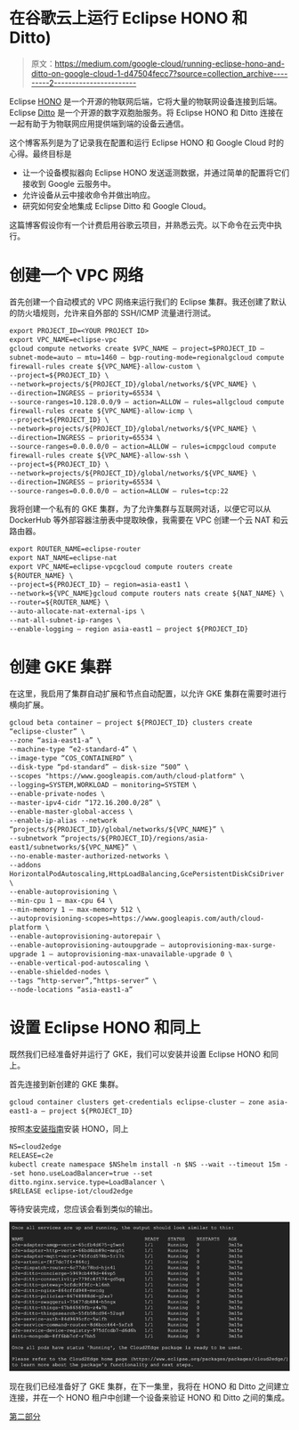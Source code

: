 # 在谷歌云上运行 Eclipse HONO 和 Ditto)

> 原文：<https://medium.com/google-cloud/running-eclipse-hono-and-ditto-on-google-cloud-1-d47504fecc7?source=collection_archive---------2----------------------->

Eclipse [HONO](https://www.eclipse.org/hono/) 是一个开源的物联网后端，它将大量的物联网设备连接到后端。Eclipse [Ditto](https://www.eclipse.org/ditto/) 是一个开源的数字双胞胎服务。将 Eclipse HONO 和 Ditto 连接在一起有助于为物联网应用提供端到端的设备云通信。

这个博客系列是为了记录我在配置和运行 Eclipse HONO 和 Google Cloud 时的心得。最终目标是

*   让一个设备模拟器向 Eclipse HONO 发送遥测数据，并通过简单的配置将它们接收到 Google 云服务中。
*   允许设备从云中接收命令并做出响应。
*   研究如何安全地集成 Eclipse Ditto 和 Google Cloud。

这篇博客假设你有一个计费启用谷歌云项目，并熟悉云壳。以下命令在云壳中执行。

# 创建一个 VPC 网络

首先创建一个自动模式的 VPC 网络来运行我们的 Eclipse 集群。我还创建了默认的防火墙规则，允许来自外部的 SSH/ICMP 流量进行测试。

```
export PROJECT_ID=<YOUR PROJECT ID>
export VPC_NAME=eclipse-vpc
gcloud compute networks create $VPC_NAME — project=$PROJECT_ID — subnet-mode=auto — mtu=1460 — bgp-routing-mode=regionalgcloud compute firewall-rules create ${VPC_NAME}-allow-custom \
--project=${PROJECT_ID} \
--network=projects/${PROJECT_ID}/global/networks/${VPC_NAME} \
--direction=INGRESS — priority=65534 \
--source-ranges=10.128.0.0/9 — action=ALLOW — rules=allgcloud compute firewall-rules create ${VPC_NAME}-allow-icmp \
--project=${PROJECT_ID} \
--network=projects/${PROJECT_ID}/global/networks/${VPC_NAME} \
--direction=INGRESS — priority=65534 \
--source-ranges=0.0.0.0/0 — action=ALLOW — rules=icmpgcloud compute firewall-rules create ${VPC_NAME}-allow-ssh \
--project=${PROJECT_ID} \
--network=projects/${PROJECT_ID}/global/networks/${VPC_NAME} \
--direction=INGRESS — priority=65534 \
--source-ranges=0.0.0.0/0 — action=ALLOW — rules=tcp:22
```

我将创建一个私有的 GKE 集群，为了允许集群与互联网对话，以便它可以从 DockerHub 等外部容器注册表中提取映像，我需要在 VPC 创建一个云 NAT 和云路由器。

```
export ROUTER_NAME=eclipse-router
export NAT_NAME=eclipse-nat
export VPC_NAME=eclipse-vpcgcloud compute routers create ${ROUTER_NAME} \
--project=${PROJECT_ID} — region=asia-east1 \
--network=${VPC_NAME}gcloud compute routers nats create ${NAT_NAME} \
--router=${ROUTER_NAME} \
--auto-allocate-nat-external-ips \
--nat-all-subnet-ip-ranges \
--enable-logging — region asia-east1 — project ${PROJECT_ID}
```

# 创建 GKE 集群

在这里，我启用了集群自动扩展和节点自动配置，以允许 GKE 集群在需要时进行横向扩展。

```
gcloud beta container — project ${PROJECT_ID} clusters create “eclipse-cluster” \
--zone “asia-east1-a” \
--machine-type “e2-standard-4” \
--image-type “COS_CONTAINERD” \
--disk-type “pd-standard” — disk-size “500” \
--scopes "https://www.googleapis.com/auth/cloud-platform" \
--logging=SYSTEM,WORKLOAD — monitoring=SYSTEM \
--enable-private-nodes \
--master-ipv4-cidr “172.16.200.0/28” \
--enable-master-global-access \
--enable-ip-alias --network “projects/${PROJECT_ID}/global/networks/${VPC_NAME}” \
--subnetwork “projects/${PROJECT_ID}/regions/asia-east1/subnetworks/${VPC_NAME}” \
--no-enable-master-authorized-networks \
--addons HorizontalPodAutoscaling,HttpLoadBalancing,GcePersistentDiskCsiDriver \
--enable-autoprovisioning \
--min-cpu 1 — max-cpu 64 \
--min-memory 1 — max-memory 512 \
--autoprovisioning-scopes=https://www.googleapis.com/auth/cloud-platform \
--enable-autoprovisioning-autorepair \
--enable-autoprovisioning-autoupgrade — autoprovisioning-max-surge-upgrade 1 — autoprovisioning-max-unavailable-upgrade 0 \
--enable-vertical-pod-autoscaling \
--enable-shielded-nodes \
--tags “http-server”,”https-server” \
--node-locations “asia-east1-a”
```

# 设置 Eclipse HONO 和同上

既然我们已经准备好并运行了 GKE，我们可以安装并设置 Eclipse HONO 和同上。

首先连接到新创建的 GKE 集群。

```
gcloud container clusters get-credentials eclipse-cluster — zone asia-east1-a — project ${PROJECT_ID}
```

按照[本安装指南](https://www.eclipse.org/packages/packages/cloud2edge/installation/)安装 HONO，同上

```
NS=cloud2edge
RELEASE=c2e
kubectl create namespace $NShelm install -n $NS --wait --timeout 15m --set hono.useLoadBalancer=true --set ditto.nginx.service.type=LoadBalancer \
$RELEASE eclipse-iot/cloud2edge
```

等待安装完成，您应该会看到类似的输出。

![](img/beca8557f5aadbc976760fcbb4bc87e8.png)

现在我们已经准备好了 GKE 集群，在下一集里，我将在 HONO 和 Ditto 之间建立连接，并在一个 HONO 租户中创建一个设备来验证 HONO 和 Ditto 之间的集成。

[第二部分](/google-cloud/running-eclipse-hono-and-ditto-on-google-cloud-2-3e8ad69efeb7)